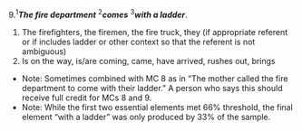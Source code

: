 9.<sup>1</sup>***The fire department*** <sup>2</sup>***comes*** <sup>3</sup>***with a ladder***.
1. The firefighters, the firemen, the fire truck, they (if appropriate referent or if includes ladder or other context so that the referent is not ambiguous)
2. Is on the way, is/are coming, came, have arrived, rushes out, brings

- Note: Sometimes combined with MC 8 as in “The mother called the fire department to come with their ladder.” A person who says this should receive full credit for MCs 8 and 9.
- Note: While the first two essential elements met 66% threshold, the final element “with a ladder” was only produced by 33% of the sample. 
